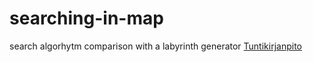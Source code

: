 # searching-in-map
search algorhytm comparison with a labyrinth generator
[Tuntikirjanpito] 

[Tuntikirjanpito]: <https://github.com/kapistelijaKrisu/a-stars-in-map/blob/master/doc/hour-diary>

